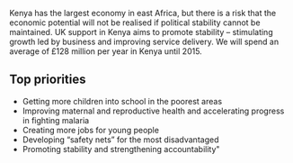 Kenya has the largest economy in east Africa, but there is a risk that the economic potential will not be realised if political stability cannot be maintained.  UK support in Kenya aims to promote stability – stimulating growth led by business and improving service delivery.  We will spend an average of £128 million per year in Kenya until 2015.

## Top priorities

- Getting more children into school in the poorest areas
- Improving maternal and reproductive health and accelerating progress in fighting malaria
- Creating more jobs for young people
- Developing “safety nets” for the most disadvantaged
- Promoting stability and strengthening accountability"
